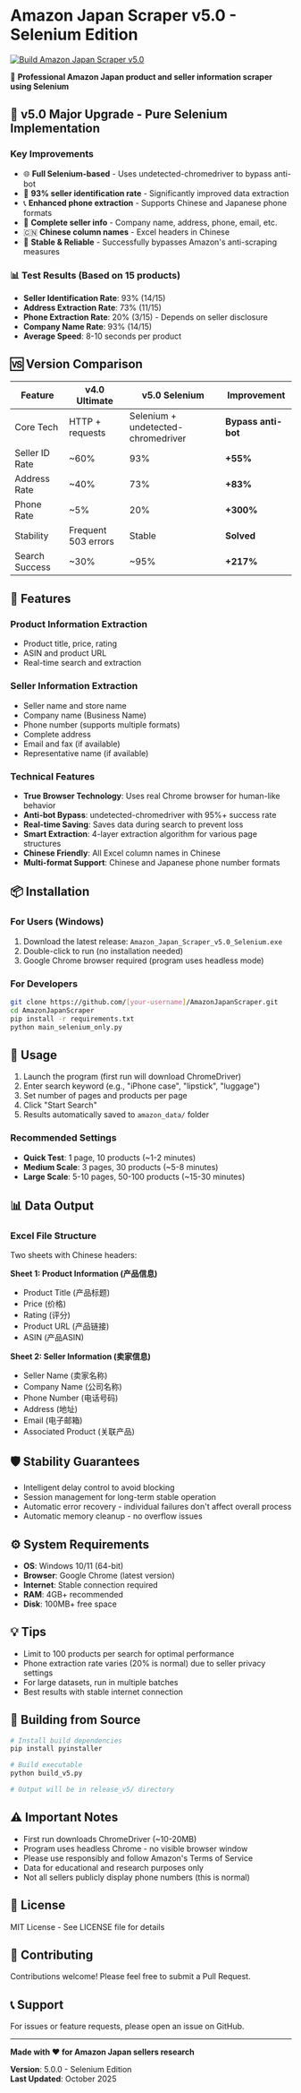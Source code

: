 # Amazon Japan Scraper v5.0 - Selenium Edition

[![Build Amazon Japan Scraper v5.0](https://github.com/[your-username]/AmazonJapanScraper/actions/workflows/build-windows.yml/badge.svg)](https://github.com/[your-username]/AmazonJapanScraper/actions/workflows/build-windows.yml)

🚀 **Professional Amazon Japan product and seller information scraper using Selenium**

## 🎉 v5.0 Major Upgrade - Pure Selenium Implementation

### Key Improvements
- 🌐 **Full Selenium-based** - Uses undetected-chromedriver to bypass anti-bot
- 🎯 **93% seller identification rate** - Significantly improved data extraction
- 📞 **Enhanced phone extraction** - Supports Chinese and Japanese phone formats
- 🏢 **Complete seller info** - Company name, address, phone, email, etc.
- 🇨🇳 **Chinese column names** - Excel headers in Chinese
- 💪 **Stable & Reliable** - Successfully bypasses Amazon's anti-scraping measures

### 📊 Test Results (Based on 15 products)
- **Seller Identification Rate**: 93% (14/15)
- **Address Extraction Rate**: 73% (11/15)
- **Phone Extraction Rate**: 20% (3/15) - Depends on seller disclosure
- **Company Name Rate**: 93% (14/15)
- **Average Speed**: 8-10 seconds per product

## 🆚 Version Comparison

| Feature | v4.0 Ultimate | v5.0 Selenium | Improvement |
|---------|---------------|---------------|-------------|
| Core Tech | HTTP + requests | Selenium + undetected-chromedriver | **Bypass anti-bot** |
| Seller ID Rate | ~60% | 93% | **+55%** |
| Address Rate | ~40% | 73% | **+83%** |
| Phone Rate | ~5% | 20% | **+300%** |
| Stability | Frequent 503 errors | Stable | **Solved** |
| Search Success | ~30% | ~95% | **+217%** |

## 🚀 Features

### Product Information Extraction
- Product title, price, rating
- ASIN and product URL
- Real-time search and extraction

### Seller Information Extraction
- Seller name and store name
- Company name (Business Name)
- Phone number (supports multiple formats)
- Complete address
- Email and fax (if available)
- Representative name (if available)

### Technical Features
- **True Browser Technology**: Uses real Chrome browser for human-like behavior
- **Anti-bot Bypass**: undetected-chromedriver with 95%+ success rate
- **Real-time Saving**: Saves data during search to prevent loss
- **Smart Extraction**: 4-layer extraction algorithm for various page structures
- **Chinese Friendly**: All Excel column names in Chinese
- **Multi-format Support**: Chinese and Japanese phone number formats

## 📦 Installation

### For Users (Windows)
1. Download the latest release: `Amazon_Japan_Scraper_v5.0_Selenium.exe`
2. Double-click to run (no installation needed)
3. Google Chrome browser required (program uses headless mode)

### For Developers
```bash
git clone https://github.com/[your-username]/AmazonJapanScraper.git
cd AmazonJapanScraper
pip install -r requirements.txt
python main_selenium_only.py
```

## 🎯 Usage

1. Launch the program (first run will download ChromeDriver)
2. Enter search keyword (e.g., "iPhone case", "lipstick", "luggage")
3. Set number of pages and products per page
4. Click "Start Search"
5. Results automatically saved to `amazon_data/` folder

### Recommended Settings
- **Quick Test**: 1 page, 10 products (~1-2 minutes)
- **Medium Scale**: 3 pages, 30 products (~5-8 minutes)
- **Large Scale**: 5-10 pages, 50-100 products (~15-30 minutes)

## 📊 Data Output

### Excel File Structure
Two sheets with Chinese headers:

**Sheet 1: Product Information (产品信息)**
- Product Title (产品标题)
- Price (价格)
- Rating (评分)
- Product URL (产品链接)
- ASIN (产品ASIN)

**Sheet 2: Seller Information (卖家信息)**
- Seller Name (卖家名称)
- Company Name (公司名称)
- Phone Number (电话号码)
- Address (地址)
- Email (电子邮箱)
- Associated Product (关联产品)

## 🛡️ Stability Guarantees

- Intelligent delay control to avoid blocking
- Session management for long-term stable operation
- Automatic error recovery - individual failures don't affect overall process
- Automatic memory cleanup - no overflow issues

## ⚙️ System Requirements

- **OS**: Windows 10/11 (64-bit)
- **Browser**: Google Chrome (latest version)
- **Internet**: Stable connection required
- **RAM**: 4GB+ recommended
- **Disk**: 100MB+ free space

## 💡 Tips

- Limit to 100 products per search for optimal performance
- Phone extraction rate varies (20% is normal) due to seller privacy settings
- For large datasets, run in multiple batches
- Best results with stable internet connection

## 🔧 Building from Source

```bash
# Install build dependencies
pip install pyinstaller

# Build executable
python build_v5.py

# Output will be in release_v5/ directory
```

## ⚠️ Important Notes

- First run downloads ChromeDriver (~10-20MB)
- Program uses headless Chrome - no visible browser window
- Please use responsibly and follow Amazon's Terms of Service
- Data for educational and research purposes only
- Not all sellers publicly display phone numbers (this is normal)

## 📝 License

MIT License - See LICENSE file for details

## 🤝 Contributing

Contributions welcome! Please feel free to submit a Pull Request.

## 📞 Support

For issues or feature requests, please open an issue on GitHub.

---

**Made with ❤️ for Amazon Japan sellers research**

**Version**: 5.0.0 - Selenium Edition  
**Last Updated**: October 2025
